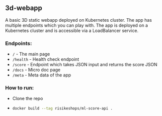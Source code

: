 ## 3d-webapp

A basic 3D static webapp deployed on Kubernetes cluster. The app has multiple endpoints which you can play with. The app is deployed on a Kubernetes cluster and is accessible via a LoadBalancer service.

### Endpoints:
* `/` - The main page
* `/health` - Health check endpoint
* `/score` - Endpoint which takes JSON input and returns the score JSON
* `/docs` - Micro doc page
* `/meta` - Meta data of the app

### How to run:
* Clone the repo
* ```sh
  docker build --tag risikeshops/ml-score-api .
